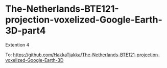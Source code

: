 # The-Netherlands-BTE121-projection-voxelized-Google-Earth-3D-part4
Extention 4

To: https://github.com/HakkaTjakka/The-Netherlands-BTE121-projection-voxelized-Google-Earth-3D
